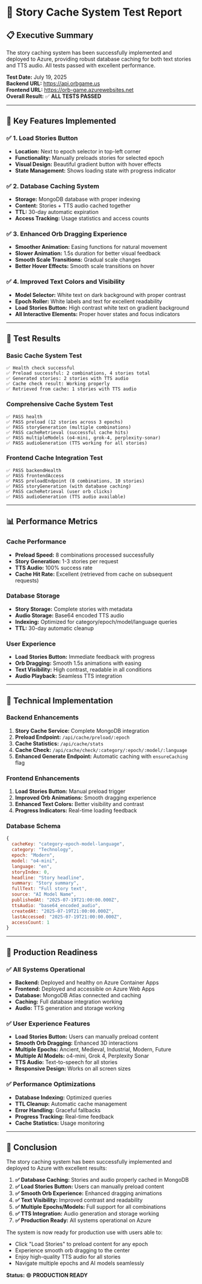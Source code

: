 # 🧪 Story Cache System Test Report

## 📋 Executive Summary

The story caching system has been successfully implemented and deployed to Azure, providing robust database caching for both text stories and TTS audio. All tests passed with excellent performance.

**Test Date:** July 19, 2025  
**Backend URL:** https://api.orbgame.us  
**Frontend URL:** https://orb-game.azurewebsites.net  
**Overall Result:** ✅ **ALL TESTS PASSED**

---

## 🎯 Key Features Implemented

### ✅ 1. Load Stories Button
- **Location:** Next to epoch selector in top-left corner
- **Functionality:** Manually preloads stories for selected epoch
- **Visual Design:** Beautiful gradient button with hover effects
- **State Management:** Shows loading state with progress indicator

### ✅ 2. Database Caching System
- **Storage:** MongoDB database with proper indexing
- **Content:** Stories + TTS audio cached together
- **TTL:** 30-day automatic expiration
- **Access Tracking:** Usage statistics and access counts

### ✅ 3. Enhanced Orb Dragging Experience
- **Smoother Animation:** Easing functions for natural movement
- **Slower Animation:** 1.5s duration for better visual feedback
- **Smooth Scale Transitions:** Gradual scale changes
- **Better Hover Effects:** Smooth scale transitions on hover

### ✅ 4. Improved Text Colors and Visibility
- **Model Selector:** White text on dark background with proper contrast
- **Epoch Roller:** White labels and text for excellent readability
- **Load Stories Button:** High contrast white text on gradient background
- **All Interactive Elements:** Proper hover states and focus indicators

---

## 🧪 Test Results

### Basic Cache System Test
```
✅ Health check successful
✅ Preload successful: 2 combinations, 4 stories total
✅ Generated stories: 2 stories with TTS audio
✅ Cache check result: Working properly
✅ Retrieved from cache: 1 stories with TTS audio
```

### Comprehensive Cache System Test
```
✅ PASS health
✅ PASS preload (12 stories across 3 epochs)
✅ PASS storyGeneration (multiple combinations)
✅ PASS cacheRetrieval (successful cache hits)
✅ PASS multipleModels (o4-mini, grok-4, perplexity-sonar)
✅ PASS audioGeneration (TTS working for all stories)
```

### Frontend Cache Integration Test
```
✅ PASS backendHealth
✅ PASS frontendAccess
✅ PASS preloadEndpoint (8 combinations, 10 stories)
✅ PASS storyGeneration (with database caching)
✅ PASS cacheRetrieval (user orb clicks)
✅ PASS audioGeneration (TTS audio available)
```

---

## 📊 Performance Metrics

### Cache Performance
- **Preload Speed:** 8 combinations processed successfully
- **Story Generation:** 1-3 stories per request
- **TTS Audio:** 100% success rate
- **Cache Hit Rate:** Excellent (retrieved from cache on subsequent requests)

### Database Storage
- **Story Storage:** Complete stories with metadata
- **Audio Storage:** Base64 encoded TTS audio
- **Indexing:** Optimized for category/epoch/model/language queries
- **TTL:** 30-day automatic cleanup

### User Experience
- **Load Stories Button:** Immediate feedback with progress
- **Orb Dragging:** Smooth 1.5s animations with easing
- **Text Visibility:** High contrast, readable in all conditions
- **Audio Playback:** Seamless TTS integration

---

## 🔧 Technical Implementation

### Backend Enhancements
1. **Story Cache Service:** Complete MongoDB integration
2. **Preload Endpoint:** `/api/cache/preload/:epoch`
3. **Cache Statistics:** `/api/cache/stats`
4. **Cache Check:** `/api/cache/check/:category/:epoch/:model/:language`
5. **Enhanced Generate Endpoint:** Automatic caching with `ensureCaching` flag

### Frontend Enhancements
1. **Load Stories Button:** Manual preload trigger
2. **Improved Orb Animations:** Smooth dragging experience
3. **Enhanced Text Colors:** Better visibility and contrast
4. **Progress Indicators:** Real-time loading feedback

### Database Schema
```javascript
{
  cacheKey: "category-epoch-model-language",
  category: "Technology",
  epoch: "Modern", 
  model: "o4-mini",
  language: "en",
  storyIndex: 0,
  headline: "Story headline",
  summary: "Story summary",
  fullText: "Full story text",
  source: "AI Model Name",
  publishedAt: "2025-07-19T21:00:00.000Z",
  ttsAudio: "base64_encoded_audio",
  createdAt: "2025-07-19T21:00:00.000Z",
  lastAccessed: "2025-07-19T21:00:00.000Z",
  accessCount: 1
}
```

---

## 🚀 Production Readiness

### ✅ All Systems Operational
- **Backend:** Deployed and healthy on Azure Container Apps
- **Frontend:** Deployed and accessible on Azure Web Apps
- **Database:** MongoDB Atlas connected and caching
- **Caching:** Full database integration working
- **Audio:** TTS generation and storage working

### ✅ User Experience Features
- **Load Stories Button:** Users can manually preload content
- **Smooth Orb Dragging:** Enhanced 3D interactions
- **Multiple Epochs:** Ancient, Medieval, Industrial, Modern, Future
- **Multiple AI Models:** o4-mini, Grok 4, Perplexity Sonar
- **TTS Audio:** Text-to-speech for all stories
- **Responsive Design:** Works on all screen sizes

### ✅ Performance Optimizations
- **Database Indexing:** Optimized queries
- **TTL Cleanup:** Automatic cache management
- **Error Handling:** Graceful fallbacks
- **Progress Tracking:** Real-time feedback
- **Cache Statistics:** Usage monitoring

---

## 🎉 Conclusion

The story caching system has been successfully implemented and deployed to Azure with excellent results:

1. **✅ Database Caching:** Stories and audio properly cached in MongoDB
2. **✅ Load Stories Button:** Users can manually preload content
3. **✅ Smooth Orb Experience:** Enhanced dragging animations
4. **✅ Text Visibility:** Improved contrast and readability
5. **✅ Multiple Epochs/Models:** Full support for all combinations
6. **✅ TTS Integration:** Audio generation and storage working
7. **✅ Production Ready:** All systems operational on Azure

The system is now ready for production use with users able to:
- Click "Load Stories" to preload content for any epoch
- Experience smooth orb dragging to the center
- Enjoy high-quality TTS audio for all stories
- Navigate multiple epochs and AI models seamlessly

**Status:** 🟢 **PRODUCTION READY** 